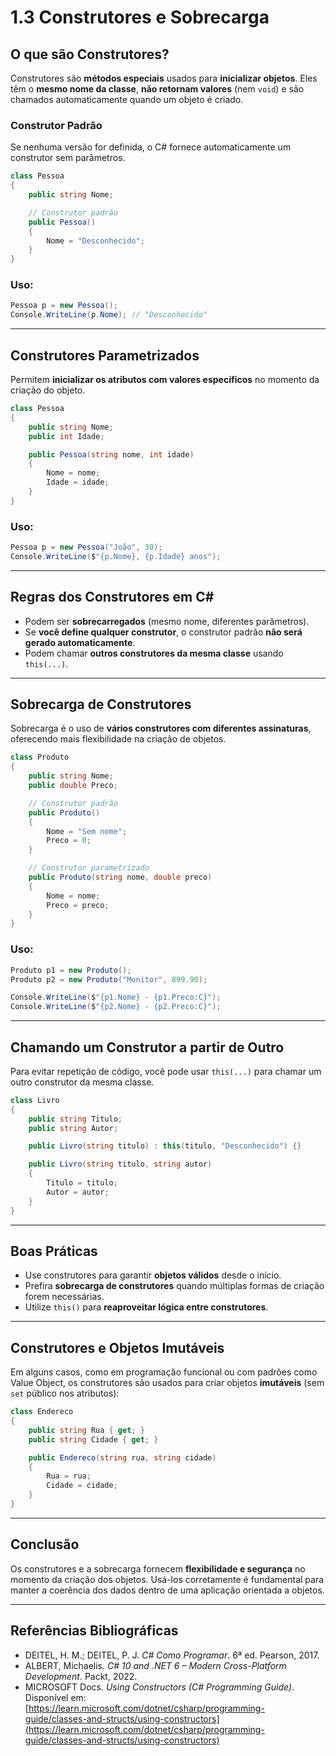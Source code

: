 ﻿# **1.3 Construtores e Sobrecarga**

## O que são Construtores?

Construtores são **métodos especiais** usados para **inicializar objetos**. Eles têm o **mesmo nome da classe**, **não retornam valores** (nem `void`) e são chamados automaticamente quando um objeto é criado.

### Construtor Padrão

Se nenhuma versão for definida, o C# fornece automaticamente um construtor sem parâmetros.

```csharp
class Pessoa
{
    public string Nome;

    // Construtor padrão
    public Pessoa()
    {
        Nome = "Desconhecido";
    }
}
```

### Uso:

```csharp
Pessoa p = new Pessoa();
Console.WriteLine(p.Nome); // "Desconhecido"
```

---

## Construtores Parametrizados

Permitem **inicializar os atributos com valores específicos** no momento da criação do objeto.

```csharp
class Pessoa
{
    public string Nome;
    public int Idade;

    public Pessoa(string nome, int idade)
    {
        Nome = nome;
        Idade = idade;
    }
}
```

### Uso:

```csharp
Pessoa p = new Pessoa("João", 30);
Console.WriteLine($"{p.Nome}, {p.Idade} anos");
```

---

## Regras dos Construtores em C\#

* Podem ser **sobrecarregados** (mesmo nome, diferentes parâmetros).
* Se **você define qualquer construtor**, o construtor padrão **não será gerado automaticamente**.
* Podem chamar **outros construtores da mesma classe** usando `this(...)`.

---

## Sobrecarga de Construtores

Sobrecarga é o uso de **vários construtores com diferentes assinaturas**, oferecendo mais flexibilidade na criação de objetos.

```csharp
class Produto
{
    public string Nome;
    public double Preco;

    // Construtor padrão
    public Produto()
    {
        Nome = "Sem nome";
        Preco = 0;
    }

    // Construtor parametrizado
    public Produto(string nome, double preco)
    {
        Nome = nome;
        Preco = preco;
    }
}
```

### Uso:

```csharp
Produto p1 = new Produto();
Produto p2 = new Produto("Monitor", 899.90);

Console.WriteLine($"{p1.Nome} - {p1.Preco:C}");
Console.WriteLine($"{p2.Nome} - {p2.Preco:C}");
```

---

## Chamando um Construtor a partir de Outro

Para evitar repetição de código, você pode usar `this(...)` para chamar um outro construtor da mesma classe.

```csharp
class Livro
{
    public string Titulo;
    public string Autor;

    public Livro(string titulo) : this(titulo, "Desconhecido") {}

    public Livro(string titulo, string autor)
    {
        Titulo = titulo;
        Autor = autor;
    }
}
```

---

## Boas Práticas

* Use construtores para garantir **objetos válidos** desde o início.
* Prefira **sobrecarga de construtores** quando múltiplas formas de criação forem necessárias.
* Utilize `this()` para **reaproveitar lógica entre construtores**.

---

## Construtores e Objetos Imutáveis

Em alguns casos, como em programação funcional ou com padrões como Value Object, os construtores são usados para criar objetos **imutáveis** (sem `set` público nos atributos):

```csharp
class Endereco
{
    public string Rua { get; }
    public string Cidade { get; }

    public Endereco(string rua, string cidade)
    {
        Rua = rua;
        Cidade = cidade;
    }
}
```

---

## Conclusão

Os construtores e a sobrecarga fornecem **flexibilidade e segurança** no momento da criação dos objetos. Usá-los corretamente é fundamental para manter a coerência dos dados dentro de uma aplicação orientada a objetos.

---

## Referências Bibliográficas

* DEITEL, H. M.; DEITEL, P. J. *C# Como Programar*. 6ª ed. Pearson, 2017.
* ALBERT, Michaelis. *C# 10 and .NET 6 – Modern Cross-Platform Development*. Packt, 2022.
* MICROSOFT Docs. *Using Constructors (C# Programming Guide)*. Disponível em: [https://learn.microsoft.com/dotnet/csharp/programming-guide/classes-and-structs/using-constructors](https://learn.microsoft.com/dotnet/csharp/programming-guide/classes-and-structs/using-constructors)

